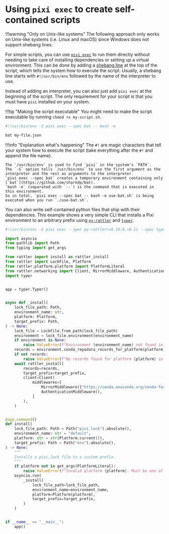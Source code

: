 
# Using `pixi exec` to create self-contained scripts

!!!warning "Only on Unix-like systems"
    The following approach only works on Unix-like systems (i.e. Linux and macOS) since Windows does not support shebang lines.

For simple scripts, you can use [`pixi exec`](../reference/cli.md#exec) to run them directly without needing to take care of installing dependencies or setting up a virtual environment.
This can be done by adding a [shebang line](https://en.wikipedia.org/wiki/Shebang_(Unix)) at the top of the script, which tells the system how to execute the script.
Usually, a shebang line starts with `#!/usr/bin/env` followed by the name of the interpreter to use.

Instead of adding an interpreter, you can also just add `pixi exec` at the beginning of the script.
The only requirement for your script is that you must have `pixi` installed on your system.

!!!tip "Making the script executable"
    You might need to make the script executable by running `chmod +x my-script.sh`.

```bash title="use-bat.sh"
#!/usr/bin/env -S pixi exec --spec bat -- bash -e

bat my-file.json
```

!!!info "Explanation what's happening"
    The `#!` are magic characters that tell your system how to execute the script (take everything after the `#!` and append the file name).

    The `/usr/bin/env` is used to find `pixi` in the system's `PATH`.
    The `-S` option tells `/usr/bin/env` to use the first argument as the interpreter and the rest as arguments to the interpreter.
    `pixi exec --spec bat` creates a temporary environment containing only [`bat`](https://github.com/sharkdp/bat).
    `bash -e` (separated with `--`) is the command that is executed in this environment.
    So in total, `pixi exec --spec bat -- bash -e use-bat.sh` is being executed when you run `./use-bat.sh`.

You can also write self-contained python files that ship with their dependencies.
This example shows a very simple CLI that installs a Pixi environment to an arbitrary prefix using [`py-rattler`](https://conda.github.io/rattler/py-rattler) and [`typer`](https://typer.tiangolo.com).

```python title="install-pixi-environment-to-prefix.py"
#!/usr/bin/env -S pixi exec --spec py-rattler>=0.10.0,<0.11 --spec typer>=0.15.0,<0.16 -- python

import asyncio
from pathlib import Path
from typing import get_args

from rattler import install as rattler_install
from rattler import LockFile, Platform
from rattler.platform.platform import PlatformLiteral
from rattler.networking import Client, MirrorMiddleware, AuthenticationMiddleware
import typer


app = typer.Typer()


async def _install(
    lock_file_path: Path,
    environment_name: str,
    platform: Platform,
    target_prefix: Path,
) -> None:
    lock_file = LockFile.from_path(lock_file_path)
    environment = lock_file.environment(environment_name)
    if environment is None:
        raise ValueError(f"Environment {environment_name} not found in lock file {lock_file_path}")
    records = environment.conda_repodata_records_for_platform(platform)
    if not records:
        raise ValueError(f"No records found for platform {platform} in lock file {lock_file_path}")
    await rattler_install(
        records=records,
        target_prefix=target_prefix,
        client=Client(
            middlewares=[
                MirrorMiddleware({"https://conda.anaconda.org/conda-forge": ["https://repo.prefix.dev/conda-forge"]}),
                AuthenticationMiddleware(),
            ]
        ),
    )


@app.command()
def install(
    lock_file_path: Path = Path("pixi.lock").absolute(),
    environment_name: str = "default",
    platform: str = str(Platform.current()),
    target_prefix: Path = Path("env").absolute(),
) -> None:
    """
    Installs a pixi.lock file to a custom prefix.
    """
    if platform not in get_args(PlatformLiteral):
        raise ValueError(f"Invalid platform {platform}. Must be one of {get_args(PlatformLiteral)}")
    asyncio.run(
        _install(
            lock_file_path=lock_file_path,
            environment_name=environment_name,
            platform=Platform(platform),
            target_prefix=target_prefix,
        )
    )


if __name__ == "__main__":
    app()
```
